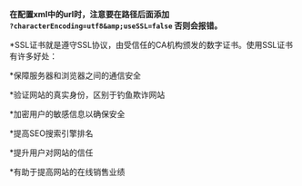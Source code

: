 **在配置xml中的url时，注意要在路径后面添加   
 ```?characterEncoding=utf8&amp;useSSL=false``` 
 否则会报错。**

  *SSL证书就是遵守SSL协议，由受信任的CA机构颁发的数字证书。使用SSL证书有许多好处：

  *保障服务器和浏览器之间的通信安全

  *验证网站的真实身份，区别于钓鱼欺诈网站

  *加密用户的敏感信息以确保安全

   *提高SEO搜索引擎排名

   *提升用户对网站的信任

 *有助于提高网站的在线销售业绩
